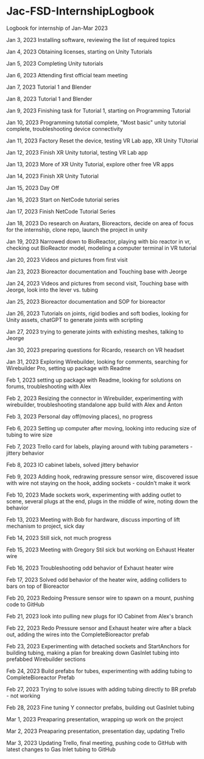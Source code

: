 # Jac-FSD-InternshipLogbook
Logbook for internship of Jan-Mar 2023

Jan 3, 2023
Installing software, reviewing the list of required topics

Jan 4, 2023
Obtaining licenses, starting on Unity Tutorials

Jan 5, 2023
Completing Unity tutorials

Jan 6, 2023
Attending first official team meeting

Jan 7, 2023
Tutorial 1 and Blender

Jan 8, 2023
Tutorial 1 and Blender

Jan 9, 2023
Finishing task for Tutorial 1, starting on Programming Tutorial

Jan 10, 2023
Programming tutotial complete, "Most basic" unity tutorial complete, troubleshooting device connectivity

Jan 11, 2023
Factory Reset the device, testing VR Lab app, XR Unity TUtorial

Jan 12, 2023
Finish XR Unity tutorial, testing VR Lab app

Jan 13, 2023
More of XR Unity Tutorial, explore other free VR apps

Jan 14, 2023
Finish XR Unity Tutorial

Jan 15, 2023
Day Off

Jan 16, 2023
Start on NetCode tutorial series

Jan 17, 2023
Finish NetCode Tutorial Series

Jan 18, 2023
Do research on Avatars, Bioreactors, decide on area of focus for the internship, clone repo, launch the project in unity

Jan 19, 2023
Narrowed down to BioReactor, playing with bio reactor in vr, checking out BioReactor model, modeling a computer terminal in VR tutorial

Jan 20, 2023
Videos and pictures from first visit

Jan 23, 2023
Bioreactor documentation and Touching base with Jeorge

Jan 24, 2023
Videos and pictures from second visit, Touching base with Jeorge, look into the lever vs. tubing

Jan 25, 2023
Bioreactor documentation and SOP for bioreactor

Jan 26, 2023
Tutorials on joints, rigid bodies and soft bodies, looking for Unity assets, chatGPT to generate joints with scripting 

Jan 27, 2023
trying to generate joints with exhisting meshes, talking to Jeorge

Jan 30, 2023
preparing questions for Ricardo, research on VR headset

Jan 31, 2023
Exploring Wirebuilder, looking for comments, searching for Wirebuilder Pro, setting up package with Readme

Feb 1, 2023
setting up package with Readme, looking for solutions on forums, troubleshooting with Alex

Feb 2, 2023
Resizing the connector in Wirebuilder, experimenting with wirebuilder, troubleshooting standalone app build with Alex and Anton

Feb 3, 2023 
Personal day off(moving places), no progress

Feb 6, 2023
Setting up computer after moving, looking into reducing size of tubing to wire size

Feb 7, 2023
Trello card for labels, playing around with tubing parameters - jittery behavior

Feb 8, 2023
IO cabinet labels, solved jittery behavior

Feb 9, 2023
Adding hook, redrawing pressure sensor wire, discovered issue with wire not staying on the hook, adding sockets - couldn't make it work

Feb 10, 2023
Made sockets work, experimenting with adding outlet to scene, several plugs at the end, plugs in the middle of wire, noting down the behavior

Feb 13, 2023
Meeting with Bob for hardware, discuss importing of lift mechanism to project, sick day

Feb 14, 2023
Still sick, not much progress

Feb 15, 2023
Meeting with Gregory
Stil sick but working on Exhaust Heater wire

Feb 16, 2023
Troubleshooting odd behavior of Exhaust heater wire

Feb 17, 2023
Solved odd behavior of the heater wire, adding colliders to bars on top of Bioreactor 

Feb 20, 2023
Redoing Pressure sensor wire to spawn on a mount, pushing code to GitHub

Feb 21, 2023
look into pulling new plugs for IO Cabinet from Alex's branch

Feb 22, 2023
Redo Pressure sensor and Exhaust heater wire after a black out, adding the wires into the CompleteBioreactor prefab

Feb 23, 2023
Experimenting with detached sockets and StartAnchors for building tubing, making a plan for breaking down GasInlet tubing into prefabbed Wirebuilder sections

Feb 24, 2023
Build prefabs for tubes, experimenting with adding tubing to CompleteBioreactor Prefab

Feb 27, 2023
Trying to solve issues with adding tubing directly to BR prefab - not working

Feb 28, 2023
Fine tuning Y connector prefabs, building out GasInlet tubing

Mar 1, 2023
Preaparing presentation, wrapping up work on the project

Mar 2, 2023
Preaparing presentation, presentation day, updating Trello

Mar 3, 2023
Updating Trello, final meeting, pushing code to GitHub with latest changes to Gas Inlet tubing to GitHub

